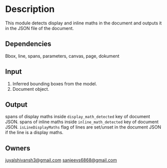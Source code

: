 # Description

This module detects display and inline maths in the document and outputs it in the JSON file of the document.

## Dependencies

Bbox, line, spans, parameters, canvas, page, dokument

## Input

1. Inferred bounding boxes from the model.
2. Document object.

## Output

spans of display maths inside `display_math_detected` key of document JSON.
spans of inline maths inside `inline_math_detected` key of document JSON.
`isLineDisplayMaths` flag of lines are set/unset in the document JSON if the line is a display maths.

## Owners

juyalshivansh3@gmail.com
sanjeevs6868@gmail.com